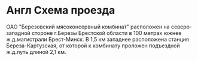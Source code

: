 ﻿# Англ Схема проезда

ОАО "Березовский мясоконсервный комбинат" расположен на северо-западной стороне г.Березы Брестской области в 100 метрах южнее ж.д.магистрали Брест-Минск. В 1,5 км западнее расположена станция Береза-Картузская, от которой к комбинату проложен подъездной ж.д.путь длиной 2,1 км.